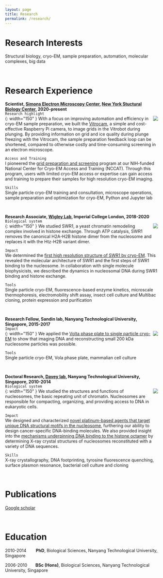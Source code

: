 ```yaml
---
layout: page
title: Research
permalink: /research/
---
```


# Research Interests
Structural biology, cryo-EM, sample preparation, automation, molecular complexes, big data

<br>

# Research Experience
**Scientist, [Simons Electron Microscopy Center][semc], [New York Stuctural Biology Center][nysbc], 2020-present**
<br>
`Research highlight`<br>
<img align="right" src="/assets/vitrocam.png">{: width="150" }
With a focus on improving automation and efficiency in cryo-EM sample preparation, we built the [Vitrocam][vitrocam], a simple and cost-effective Raspberry Pi camera, to image grids in the Vitrobot during plunging. By providing information on grid and ice quality during plunge freezing with the Vitrocam, the sample preparation feedback loop can be shortened, compared to otherwise costly and time-consuming screening in an electron microscope.

`Access and Training`<br>
I pioneered the [grid preparation and screening][gps] program at our NIH-funded National Center for Cryo-EM Access and Training (NCCAT). Through this program, users with limited cryo-EM access or expertise can gain access and training to prepare their samples for high resolution cryo-EM imaging.

`Skills`<br>
Single particle cryo-EM training and consultation, microscope operations, sample preparation and optimization for cryo-EM, Python and Jupyter lab

<br>

**Research Associate, [Wigley Lab][wigley], Imperial College London, 2018-2020**
<br>
`Biological system`<br>
<img align="right" src="/assets/swr1-dna.png">{: width="150" }
We studied SWR1, a yeast chromatin remodeling complex involved in histone exchange. Through ATP catalysis, SWR1 removes the canonical H2A-H2B histone dimer from the nucleosome and replaces it with the Htz-H2B variant dimer.

`Impact`<br>
We determined the [first high resolution structure of SWR1 by cryo-EM][swr1]. This revealed the molecular architecture of SWR1 and the first steps of SWR1 binding to the nucleosome. In collaboration with single molecule biophysicists, we described the dynamics in nucleosomal DNA during SWR1 binding and histone exchange.

`Tools`<br>
Single particle cryo-EM, fluorescence-based enzyme kinetics, microscale thermophoresis, electromobility shift assay, insect cell culture and Multibac cloning, protein expression and purification

<br>

**Research Fellow, Sandin lab, Nanyang Technological University, Singapore, 2015-2017**
<br>
`Impact`<br>
<img align="right" src="/assets/vpp-nucleosome.png">{: width="150" }
We applied the [Volta phase plate to single particle cryo-EM][vpp] to show that imaging DNA and reconstructing small 200 kDa nucleosome particles was possible.

`Tools`<br>
Single particle cryo-EM, Vola phase plate, mammalian cell culture

<br>

**Doctoral Research, [Davey lab][davey], Nanyang Technological University, Singapore, 2010-2014**<br>
`Biological system`<br>
<img align="right" src="/assets/dna-footprinting.png">{: width="150" }
We studied the structures and functions of nucleosomes, the basic repeating unit of chromatin. Nucleosomes are responsible for compacting, organizing, and providing access to DNA in eukaryotic cells.

`Impact`<br>
We designed and characterized [novel platinum-based agents that target unique DNA structural motifs in the nucleosome][platinum], furthering our ability to design cancer-specific DNA-binding molecules. We also provided insight into the [mechanisms underpinning DNA binding to the histone octamer][601] by determining X-ray crystal structures of nucleosomes reconstituted with a variety of DNA sequences.

`Skills`<br>
X-ray crystallography, DNA footprinting, tyrosine fluorescence quenching, surface plasmon resonance, bacterial cell culture and cloning

<br>

# Publications
[Google scholar][googlescholar]

<br>

# Education
2010-2014
&nbsp;&nbsp;&nbsp;&nbsp;&nbsp;&nbsp;
**PhD**, Biological Sciences, Nanyang Technological University, Singapore

2006-2010
&nbsp;&nbsp;&nbsp;&nbsp;&nbsp;
**BSc (Hons)**, Biological Sciences, Nanyang Technological University, Singapore

<br>


[vitrocam]: https://www.biorxiv.org/content/10.1101/2022.06.16.496351v1
[gps]: https://nccat.nysbc.org/access/gps-session-help-guide/
[swr1]: https://www.science.org/doi/10.1126/science.aat7716
[vpp]: https://www.ncbi.nlm.nih.gov/pmc/articles/PMC5041491/
[semc]: https://semc.nysbc.org/
[nysbc]: https://nysbc.org/
[wigley]: https://www.structurebiomed.org/dale-wigley
[davey]: https://www3.ntu.edu.sg/home/davey/index.html
[platinum]: https://academic.oup.com/nar/article/43/11/5284/1169384
[601]: https://academic.oup.com/nar/article/40/13/6338/1013572
[orcid]: https://orcid.org/0000-0003-1224-2157
[googlescholar]: https://scholar.google.com/citations?hl=en&user=luJFDNQAAAAJ&view_op=list_works&sortby=pubdate
